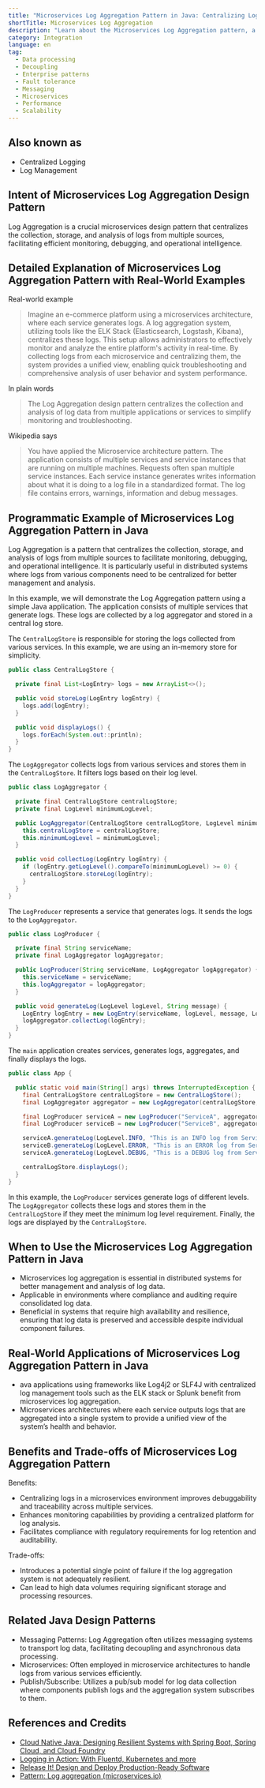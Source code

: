 ```yaml
---
title: "Microservices Log Aggregation Pattern in Java: Centralizing Logs for Enhanced Monitoring"
shortTitle: Microservices Log Aggregation
description: "Learn about the Microservices Log Aggregation pattern, a method for centralizing log collection and analysis to enhance monitoring, debugging, and operational intelligence in distributed systems."
category: Integration
language: en
tag:
  - Data processing
  - Decoupling
  - Enterprise patterns
  - Fault tolerance
  - Messaging
  - Microservices
  - Performance
  - Scalability
---
```


## Also known as

* Centralized Logging
* Log Management

## Intent of Microservices Log Aggregation Design Pattern

Log Aggregation is a crucial microservices design pattern that centralizes the collection, storage, and analysis of logs
from multiple sources, facilitating efficient monitoring, debugging, and operational intelligence.

## Detailed Explanation of Microservices Log Aggregation Pattern with Real-World Examples

Real-world example

> Imagine an e-commerce platform using a microservices architecture, where each service generates logs. A log
> aggregation system, utilizing tools like the ELK Stack (Elasticsearch, Logstash, Kibana), centralizes these logs. This
> setup allows administrators to effectively monitor and analyze the entire platform's activity in real-time. By
> collecting logs from each microservice and centralizing them, the system provides a unified view, enabling quick
> troubleshooting and comprehensive analysis of user behavior and system performance.

In plain words

> The Log Aggregation design pattern centralizes the collection and analysis of log data from multiple applications or
> services to simplify monitoring and troubleshooting.

Wikipedia says

> You have applied the Microservice architecture pattern. The application consists of multiple services and service
> instances that are running on multiple machines. Requests often span multiple service instances. Each service instance
> generates writes information about what it is doing to a log file in a standardized format. The log file contains
> errors, warnings, information and debug messages.

## Programmatic Example of Microservices Log Aggregation Pattern in Java

Log Aggregation is a pattern that centralizes the collection, storage, and analysis of logs from multiple sources to
facilitate monitoring, debugging, and operational intelligence. It is particularly useful in distributed systems where
logs from various components need to be centralized for better management and analysis.

In this example, we will demonstrate the Log Aggregation pattern using a simple Java application. The application
consists of multiple services that generate logs. These logs are collected by a log aggregator and stored in a central
log store.

The `CentralLogStore` is responsible for storing the logs collected from various services. In this example, we are using
an in-memory store for simplicity.

```java
public class CentralLogStore {

  private final List<LogEntry> logs = new ArrayList<>();

  public void storeLog(LogEntry logEntry) {
    logs.add(logEntry);
  }

  public void displayLogs() {
    logs.forEach(System.out::println);
  }
}
```

The `LogAggregator` collects logs from various services and stores them in the `CentralLogStore`. It filters logs based
on their log level.

```java
public class LogAggregator {

  private final CentralLogStore centralLogStore;
  private final LogLevel minimumLogLevel;

  public LogAggregator(CentralLogStore centralLogStore, LogLevel minimumLogLevel) {
    this.centralLogStore = centralLogStore;
    this.minimumLogLevel = minimumLogLevel;
  }

  public void collectLog(LogEntry logEntry) {
    if (logEntry.getLogLevel().compareTo(minimumLogLevel) >= 0) {
      centralLogStore.storeLog(logEntry);
    }
  }
}
```

The `LogProducer` represents a service that generates logs. It sends the logs to the `LogAggregator`.

```java
public class LogProducer {

  private final String serviceName;
  private final LogAggregator logAggregator;

  public LogProducer(String serviceName, LogAggregator logAggregator) {
    this.serviceName = serviceName;
    this.logAggregator = logAggregator;
  }

  public void generateLog(LogLevel logLevel, String message) {
    LogEntry logEntry = new LogEntry(serviceName, logLevel, message, LocalDateTime.now());
    logAggregator.collectLog(logEntry);
  }
}
```

The `main` application creates services, generates logs, aggregates, and finally displays the logs.

```java
public class App {

  public static void main(String[] args) throws InterruptedException {
    final CentralLogStore centralLogStore = new CentralLogStore();
    final LogAggregator aggregator = new LogAggregator(centralLogStore, LogLevel.INFO);

    final LogProducer serviceA = new LogProducer("ServiceA", aggregator);
    final LogProducer serviceB = new LogProducer("ServiceB", aggregator);

    serviceA.generateLog(LogLevel.INFO, "This is an INFO log from ServiceA");
    serviceB.generateLog(LogLevel.ERROR, "This is an ERROR log from ServiceB");
    serviceA.generateLog(LogLevel.DEBUG, "This is a DEBUG log from ServiceA");

    centralLogStore.displayLogs();
  }
}
```

In this example, the `LogProducer` services generate logs of different levels. The `LogAggregator` collects these logs
and stores them in the `CentralLogStore` if they meet the minimum log level requirement. Finally, the logs are displayed
by the `CentralLogStore`.

## When to Use the Microservices Log Aggregation Pattern in Java

* Microservices log aggregation is essential in distributed systems for better management and analysis of log data.
* Applicable in environments where compliance and auditing require consolidated log data.
* Beneficial in systems that require high availability and resilience, ensuring that log data is preserved and
  accessible despite individual component failures.

## Real-World Applications of Microservices Log Aggregation Pattern in Java

* ava applications using frameworks like Log4j2 or SLF4J with centralized log management tools such as the ELK stack or
  Splunk benefit from microservices log aggregation.
* Microservices architectures where each service outputs logs that are aggregated into a single system to provide a
  unified view of the system’s health and behavior.

## Benefits and Trade-offs of Microservices Log Aggregation Pattern

Benefits:

* Centralizing logs in a microservices environment improves debuggability and traceability across multiple services.
* Enhances monitoring capabilities by providing a centralized platform for log analysis.
* Facilitates compliance with regulatory requirements for log retention and auditability.

Trade-offs:

* Introduces a potential single point of failure if the log aggregation system is not adequately resilient.
* Can lead to high data volumes requiring significant storage and processing resources.

## Related Java Design Patterns

* Messaging Patterns: Log Aggregation often utilizes messaging systems to transport log data, facilitating decoupling
  and asynchronous data processing.
* Microservices: Often employed in microservice architectures to handle logs from various services efficiently.
* Publish/Subscribe: Utilizes a pub/sub model for log data collection where components publish logs and the aggregation
  system subscribes to them.

## References and Credits

* [Cloud Native Java: Designing Resilient Systems with Spring Boot, Spring Cloud, and Cloud Foundry](https://amzn.to/44vDTat)
* [Logging in Action: With Fluentd, Kubernetes and more](https://amzn.to/3JQLzdT)
* [Release It! Design and Deploy Production-Ready Software](https://amzn.to/3Uul4kF)
* [Pattern: Log aggregation (microservices.io)](https://microservices.io/patterns/observability/application-logging.html)
